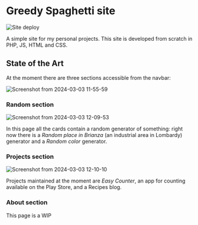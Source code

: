 # Greedy Spaghetti site
![Site deploy](https://github.com/samuelebompani/greedyspaghetti-site/actions/workflows/ftp-deploy.yml/badge.svg)

A simple site for my personal projects. This site is developed from scratch in PHP, JS, HTML and CSS.

## State of the Art

At the moment there are three sections accessible from the navbar:

![Screenshot from 2024-03-03 11-55-59](https://github.com/samuelebompani/greedyspaghetti-site/assets/33036714/4417fb33-49fb-43c2-a614-4ec5733148f7)

### Random section

![Screenshot from 2024-03-03 12-09-53](https://github.com/samuelebompani/greedyspaghetti-site/assets/33036714/020c3ac4-22e5-42b6-a54a-29daddc219ff)

In this page all the cards contain a random generator of something: right now there is a _Random place in Brianza_ (an industrial area in Lombardy) generator and a _Random color_ generator.

### Projects section

![Screenshot from 2024-03-03 12-10-10](https://github.com/samuelebompani/greedyspaghetti-site/assets/33036714/35ff20bf-e1ee-40fd-93b1-d1615b16ec1f)

Projects maintained at the moment are _Easy Counter_, an app for counting available on the Play Store, and a Recipes blog.

### About section

This page is a WIP
